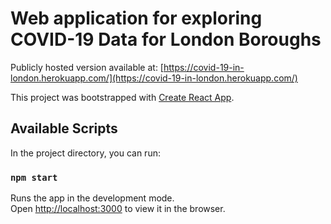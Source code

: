 # Web application for exploring COVID-19 Data for London Boroughs

Publicly hosted version available at:
[https://covid-19-in-london.herokuapp.com/](https://covid-19-in-london.herokuapp.com/)

This project was bootstrapped with [Create React App](https://github.com/facebook/create-react-app).

## Available Scripts

In the project directory, you can run:

### `npm start`

Runs the app in the development mode.<br />
Open [http://localhost:3000](http://localhost:3000) to view it in the browser.



